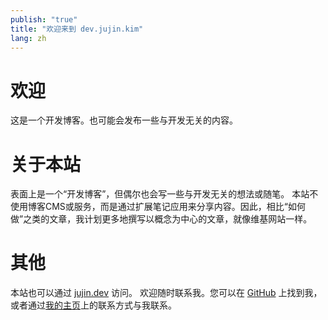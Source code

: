 ```yaml
---
publish: "true"
title: "欢迎来到 dev.jujin.kim"
lang: zh
---
```


# 欢迎
这是一个开发博客。也可能会发布一些与开发无关的内容。

# 关于本站
表面上是一个“开发博客”，但偶尔也会写一些与开发无关的想法或随笔。
本站不使用博客CMS或服务，而是通过扩展笔记应用来分享内容。因此，相比“如何做”之类的文章，我计划更多地撰写以概念为中心的文章，就像维基网站一样。

# 其他
本站也可以通过 [jujin.dev](https://juijn.dev) 访问。
欢迎随时联系我。您可以在 [GitHub](https://github.com/jujinkim) 上找到我，或者通过[我的主页](https://jujin.kim)上的联系方式与我联系。
